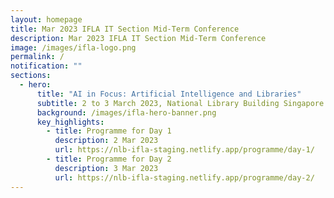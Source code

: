 ```yaml
---
layout: homepage
title: Mar 2023 IFLA IT Section Mid-Term Conference
description: Mar 2023 IFLA IT Section Mid-Term Conference
image: /images/ifla-logo.png
permalink: /
notification: ""
sections:
  - hero:
      title: "AI in Focus: Artificial Intelligence and Libraries"
      subtitle: 2 to 3 March 2023, National Library Building Singapore
      background: /images/ifla-hero-banner.png
      key_highlights:
        - title: Programme for Day 1
          description: 2 Mar 2023
          url: https://nlb-ifla-staging.netlify.app/programme/day-1/
        - title: Programme for Day 2
          description: 3 Mar 2023
          url: https://nlb-ifla-staging.netlify.app/programme/day-2/
---
```

